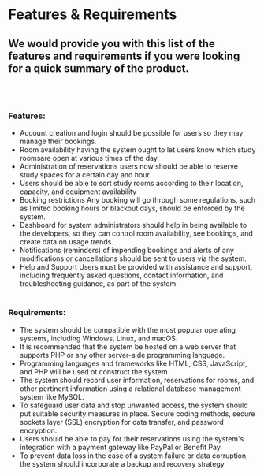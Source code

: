 # Features & Requirements
## We would provide you with this list of the features and requirements if you were looking for a quick summary of the product.
<br> <br>

### Features:
- Account creation and login should be possible for users so they may manage their bookings.
- Room availability having the system ought to let users know which study roomsare open at various times of the day.
- Administration of reservations users now should be able to reserve study spaces for a certain day and hour.
- Users should be able to sort study rooms according to their location, capacity, and equipment availability
- Booking restrictions Any booking will go through some regulations, such as limited booking hours or blackout days, should be enforced by the system.
- Dashboard for system administrators should help in being available to the developers, so they can control room availability, see bookings, and create data on usage trends.
- Notifications (reminders) of impending bookings and alerts of any modifications or cancellations should be sent to users via the system.
- Help and Support Users must be provided with assistance and support, including frequently asked questions, contact information, and troubleshooting guidance, as part of the system.
<br> <br>

### Requirements:
- The system should be compatible with the most popular operating systems, including Windows, Linux, and macOS. 
- It is recommended that the system be hosted on a web server that supports PHP or any other server-side programming language. 
-  Programming languages and frameworks like HTML, CSS, JavaScript, and PHP will be used ot construct the system. 
-  The system should record user information, reservations for rooms, and other pertinent information using a relational database management system like MySQL. 
-  To safeguard user data and stop unwanted access, the system should put suitable security measures in place. Secure coding methods, secure sockets layer (SSL) encryption for data transfer, and password encryption. 
-  Users should be able to pay for their reservations using the system's integration with a payment gateway like PayPal or Benefit Pay. 
-  To prevent data loss in the case of a system failure or data corruption, the system should incorporate a backup and recovery strategy


